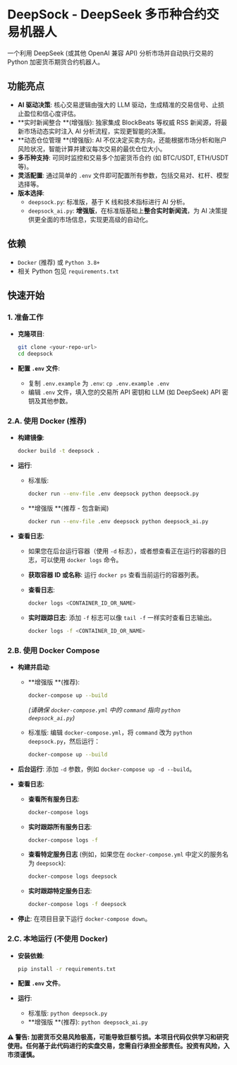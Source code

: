 # DeepSock - DeepSeek 多币种合约交易机器人

一个利用 DeepSeek (或其他 OpenAI 兼容 API) 分析市场并自动执行交易的 Python 加密货币期货合约机器人。

## 功能亮点

*   **AI 驱动决策**: 核心交易逻辑由强大的 LLM 驱动，生成精准的交易信号、止损止盈位和信心度评估。
*   **实时新闻整合 **(增强版): 独家集成 BlockBeats 等权威 RSS 新闻源，将最新市场动态实时注入 AI 分析流程，实现更智能的决策。
*   **动态仓位管理 **(增强版): AI 不仅决定买卖方向，还能根据市场分析和账户风险状况，智能计算并建议每次交易的最优仓位大小。
*   **多币种支持**: 可同时监控和交易多个加密货币合约 (如 BTC/USDT, ETH/USDT 等)。
*   **灵活配置**: 通过简单的 `.env` 文件即可配置所有参数，包括交易对、杠杆、模型选择等。
*   **版本选择**:
    *   `deepsock.py`: 标准版，基于 K 线和技术指标进行 AI 分析。
    *   `deepsock_ai.py`: **增强版**，在标准版基础上**整合实时新闻流**，为 AI 决策提供更全面的市场信息，实现更高级的自动化。

## 依赖

*   `Docker` (推荐) 或 `Python 3.8+`
*   相关 Python 包见 `requirements.txt`

## 快速开始

### 1. 准备工作

* **克隆项目**:

  ```bash
  git clone <your-repo-url>
  cd deepsock
  ```

* **配置 `.env` 文件**:

  *   复制 `.env.example` 为 `.env`: `cp .env.example .env`
  *   编辑 `.env` 文件，填入您的交易所 API 密钥和 LLM (如 DeepSeek) API 密钥及其他参数。

### 2.A. 使用 Docker (推荐)

* **构建镜像**:

  ```bash
  docker build -t deepsock .
  ```

* **运行**:

  * 标准版:

    ```bash
    docker run --env-file .env deepsock python deepsock.py
    ```

  * **增强版 **(推荐 - 包含新闻)

    ```bash
    docker run --env-file .env deepsock python deepsock_ai.py
    ```

* **查看日志**:

  * 如果您在后台运行容器（使用 `-d` 标志），或者想查看正在运行的容器的日志，可以使用 `docker logs` 命令。

  * **获取容器 ID 或名称**: 运行 `docker ps` 查看当前运行的容器列表。

  * **查看日志**:

    ```bash
    docker logs <CONTAINER_ID_OR_NAME>
    ```

  * **实时跟踪日志**: 添加 `-f` 标志可以像 `tail -f` 一样实时查看日志输出。

    ```bash
    docker logs -f <CONTAINER_ID_OR_NAME>
    ```

### 2.B. 使用 Docker Compose

* **构建并启动**:

  * **增强版 **(推荐):

    ```bash
    docker-compose up --build
    ```

    *(请确保 `docker-compose.yml` 中的 `command` 指向 `python deepsock_ai.py`)*

  * 标准版: 编辑 `docker-compose.yml`，将 `command` 改为 `python deepsock.py`，然后运行：

    ```bash
    docker-compose up --build
    ```

* **后台运行**: 添加 `-d` 参数，例如 `docker-compose up -d --build`。

* **查看日志**:

  * **查看所有服务日志**:

    ```bash
    docker-compose logs
    ```

  * **实时跟踪所有服务日志**:

    ```bash
    docker-compose logs -f
    ```

  * **查看特定服务日志** (例如，如果您在 `docker-compose.yml` 中定义的服务名为 `deepsock`):

    ```bash
    docker-compose logs deepsock
    ```

  * **实时跟踪特定服务日志**:

    ```bash
    docker-compose logs -f deepsock
    ```

* **停止**: 在项目目录下运行 `docker-compose down`。

### 2.C. 本地运行 (不使用 Docker)

* **安装依赖**:

  ```bash
  pip install -r requirements.txt
  ```

* **配置 `.env` 文件**。

* **运行**:

  *   标准版: `python deepsock.py`
  *   **增强版 **(推荐): `python deepsock_ai.py`

**⚠️ 警告: 加密货币交易风险极高，可能导致巨额亏损。本项目代码仅供学习和研究使用。任何基于此代码进行的实盘交易，您需自行承担全部责任。投资有风险，入市须谨慎。**